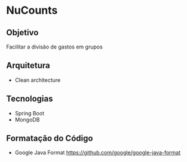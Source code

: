 # NuCounts

## Objetivo
Facilitar a divisão de gastos em grupos

## Arquitetura
* Clean architecture

## Tecnologias
* Spring Boot
* MongoDB

## Formatação do Código
* Google Java Format https://github.com/google/google-java-format
